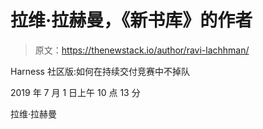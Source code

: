 # 拉维·拉赫曼，《新书库》的作者

> 原文：<https://thenewstack.io/author/ravi-lachhman/>

Harness 社区版:如何在持续交付竞赛中不掉队

2019 年 7 月 1 日上午 10 点 13 分

拉维·拉赫曼